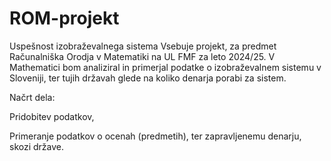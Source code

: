 # ROM-projekt

Uspešnost izobraževalnega sistema
Vsebuje projekt, za predmet Računalniška Orodja v Matematiki na UL FMF za leto 2024/25. V Mathematici bom analiziral in primerjal podatke o izobraževalnem sistemu v Sloveniji, ter tujih državah glede na koliko denarja porabi za sistem.

Načrt dela:

Pridobitev podatkov,

Primeranje podatkov o ocenah (predmetih), ter zapravljenemu denarju, skozi države.
